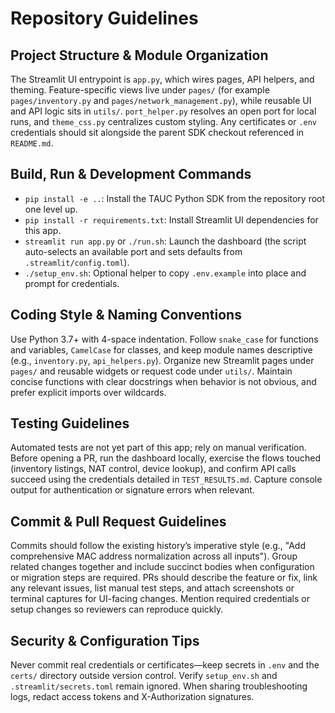 # Repository Guidelines

## Project Structure & Module Organization
The Streamlit UI entrypoint is `app.py`, which wires pages, API helpers, and theming. Feature-specific views live under `pages/` (for example `pages/inventory.py` and `pages/network_management.py`), while reusable UI and API logic sits in `utils/`. `port_helper.py` resolves an open port for local runs, and `theme_css.py` centralizes custom styling. Any certificates or `.env` credentials should sit alongside the parent SDK checkout referenced in `README.md`.

## Build, Run & Development Commands
- `pip install -e ..`: Install the TAUC Python SDK from the repository root one level up.
- `pip install -r requirements.txt`: Install Streamlit UI dependencies for this app.
- `streamlit run app.py` or `./run.sh`: Launch the dashboard (the script auto-selects an available port and sets defaults from `.streamlit/config.toml`).
- `./setup_env.sh`: Optional helper to copy `.env.example` into place and prompt for credentials.

## Coding Style & Naming Conventions
Use Python 3.7+ with 4-space indentation. Follow `snake_case` for functions and variables, `CamelCase` for classes, and keep module names descriptive (e.g., `inventory.py`, `api_helpers.py`). Organize new Streamlit pages under `pages/` and reusable widgets or request code under `utils/`. Maintain concise functions with clear docstrings when behavior is not obvious, and prefer explicit imports over wildcards.

## Testing Guidelines
Automated tests are not yet part of this app; rely on manual verification. Before opening a PR, run the dashboard locally, exercise the flows touched (inventory listings, NAT control, device lookup), and confirm API calls succeed using the credentials detailed in `TEST_RESULTS.md`. Capture console output for authentication or signature errors when relevant.

## Commit & Pull Request Guidelines
Commits should follow the existing history’s imperative style (e.g., "Add comprehensive MAC address normalization across all inputs"). Group related changes together and include succinct bodies when configuration or migration steps are required. PRs should describe the feature or fix, link any relevant issues, list manual test steps, and attach screenshots or terminal captures for UI-facing changes. Mention required credentials or setup changes so reviewers can reproduce quickly.

## Security & Configuration Tips
Never commit real credentials or certificates—keep secrets in `.env` and the `certs/` directory outside version control. Verify `setup_env.sh` and `.streamlit/secrets.toml` remain ignored. When sharing troubleshooting logs, redact access tokens and X-Authorization signatures.

